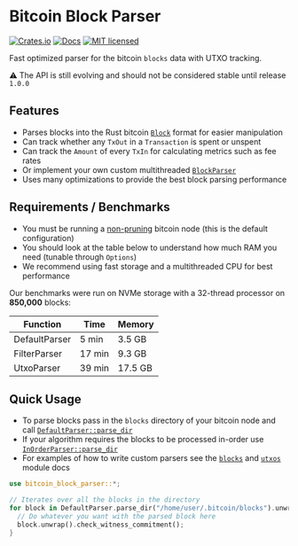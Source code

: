 # Bitcoin Block Parser

[![Crates.io][crates-badge]][crates-url]
[![Docs][docs-badge]][docs-url]
[![MIT licensed][mit-badge]][mit-url]

[crates-badge]: https://img.shields.io/crates/v/bitcoin-block-parser.svg
[crates-url]: https://crates.io/crates/bitcoin-block-parser
[mit-badge]: https://img.shields.io/badge/license-MIT-blue.svg
[mit-url]: https://github.com/sumopool/bitcoin-block-parser/blob/master/LICENSE
[docs-badge]: https://img.shields.io/docsrs/bitcoin-block-parser
[docs-url]: https://docs.rs/bitcoin-block-parser

Fast optimized parser for the bitcoin `blocks` data with UTXO tracking.

⚠️ The API is still evolving and should not be considered stable until release `1.0.0`

## Features
- Parses blocks into the Rust bitcoin [`Block`](bitcoin::Block) format for easier manipulation
- Can track whether any `TxOut` in a `Transaction` is spent or unspent
- Can track the `Amount` of every `TxIn` for calculating metrics such as fee rates
- Or implement your own custom multithreaded [`BlockParser`](crate::BlockParser)
- Uses many optimizations to provide the best block parsing performance

## Requirements / Benchmarks
- You must be running a [non-pruning](https://bitcoin.org/en/full-node#reduce-storage) bitcoin node (this is the default configuration)
- You should look at the table below to understand how much RAM you need (tunable through `Options`)
- We recommend using fast storage and a multithreaded CPU for best performance

Our benchmarks were run on NVMe storage with a 32-thread processor on **850,000** blocks:

| Function       | Time   | Memory  |
|----------------|--------|---------|
| DefaultParser  | 5 min  | 3.5 GB  | 
| FilterParser   | 17 min | 9.3 GB  |
| UtxoParser     | 39 min | 17.5 GB |

## Quick Usage
- To parse blocks pass in the `blocks` directory of your bitcoin node and call [`DefaultParser::parse_dir`](DefaultParser::parse_dir)
- If your algorithm requires the blocks to be processed in-order use [`InOrderParser::parse_dir`](InOrderParser::parse_dir)
- For examples of how to write custom parsers see the [`blocks`](crate::blocks) and [`utxos`](crate::utxos) module docs

```rust
use bitcoin_block_parser::*;

// Iterates over all the blocks in the directory
for block in DefaultParser.parse_dir("/home/user/.bitcoin/blocks").unwrap() {
  // Do whatever you want with the parsed block here
  block.unwrap().check_witness_commitment();
}
```
